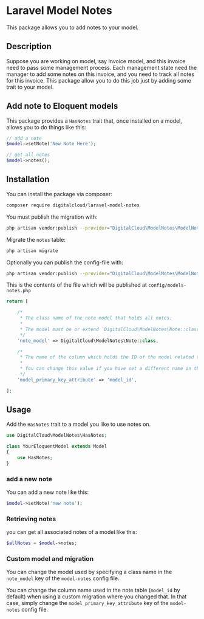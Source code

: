 # Laravel Model Notes
This package allows you to add notes to your model.

## Description
Suppose you are working on model, say Invoice model, and this invoice need to pass some management process. Each management state need the manager to add some notes on this invoice, and you need to track all notes for this invoice.
This package allow you to do this job just by adding some trait to your model.


## Add note to Eloquent models
 
This package provides a `HasNotes` trait that, once installed on a model, allows you to do things like this:

```php
// add a note
$model->setNote('New Note Here');

// get all notes
$model->notes();
```

## Installation

You can install the package via composer:

```bash
composer require digitalcloud/laravel-model-notes
```

You must publish the migration with:
```bash
php artisan vendor:publish --provider="DigitalCloud\ModelNotes\ModelNotesServiceProvider" --tag="migrations"
```

Migrate the `notes` table:

```bash
php artisan migrate
```

Optionally you can publish the config-file with:
```bash
php artisan vendor:publish --provider="DigitalCloud\ModelNotes\ModelNotesServiceProvider" --tag="config"
```

This is the contents of the file which will be published at `config/models-notes.php`

```php
return [

    /*
     * The class name of the note model that holds all notes.
     * 
     * The model must be or extend `DigitalCloud\ModelNotes\Note::class`.
     */
    'note_model' => DigitalCloud\ModelNotes\Note::class,

    /*
     * The name of the column which holds the ID of the model related to the notes.
     *
     * You can change this value if you have set a different name in the migration for the notes table.
     */
    'model_primary_key_attribute' => 'model_id',

];
```

## Usage

Add the `HasNotes` trait to a model you like to use notes on.

```php
use DigitalCloud\ModelNotes\HasNotes;

class YourEloquentModel extends Model
{
    use HasNotes;
}
```

### add a new note

You can add a new note like this:

```php
$model->setNote('new note');
```

### Retrieving notes

you can get all associated notes of a model like this:

```php
$allNotes = $model->notes;
```

### Custom model and migration

You can change the model used by specifying a class name in the `note_model` key of the `model-notes` config file. 

You can change the column name used in the note table (`model_id` by default) when using a custom migration where you changed 
that. In that case, simply change the `model_primary_key_attribute` key of the `model-notes` config file. 
